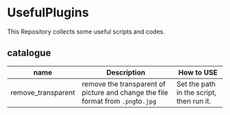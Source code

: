 # UsefulPlugins

This Repository collects some useful scripts and codes.

## catalogue

|name|Description|How to USE|
| ---- | ---- | ---- |
| remove_transparent | remove the transparent of picture and change the file format from `.png`to`.jpg` | Set the path in the script, then run it. |
